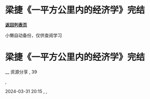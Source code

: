 # 梁捷《一平方公里内的经济学》完结

[**返回列表页**](/gzh/懒人手册)

小懒自动备份，仅供查阅学习

# 梁捷《一平方公里内的经济学》完结

__ 资源分享 , 39

,

2024-03-31 20:15 , ,

